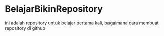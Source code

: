 # BelajarBikinRepository

ini adalah repository untuk belajar pertama kali, bagaimana cara membuat repository di github
